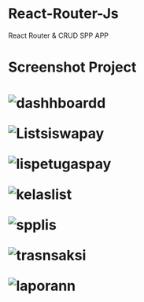 # React-Router-Js
React Router &amp; CRUD SPP APP

<h1>Screenshot Project<h1>
  
![dashhboardd](https://user-images.githubusercontent.com/65702027/155259895-e90148c2-1fd2-443d-9238-860e66aa92da.PNG)


![Listsiswapay](https://user-images.githubusercontent.com/65702027/155258575-4b61e765-9033-4b05-8365-50d14a472a38.PNG)

![lispetugaspay](https://user-images.githubusercontent.com/65702027/155258565-7ec38973-10a6-4771-84e1-3a53d3edee48.PNG)

![kelaslist](https://user-images.githubusercontent.com/65702027/155258547-1136d5a2-c7a5-434b-aa60-0e5cc8f1e0d7.PNG)

![spplis](https://user-images.githubusercontent.com/65702027/155258559-6b79aa24-fefb-4301-8ced-fa156b5bc56f.PNG)

![trasnsaksi](https://user-images.githubusercontent.com/65702027/155258542-4e1cca49-12a5-4ca2-953c-edfb3c4b226e.PNG)

![laporann](https://user-images.githubusercontent.com/65702027/155258533-9d81cc09-7017-4de6-8e07-0438175a0077.PNG)

